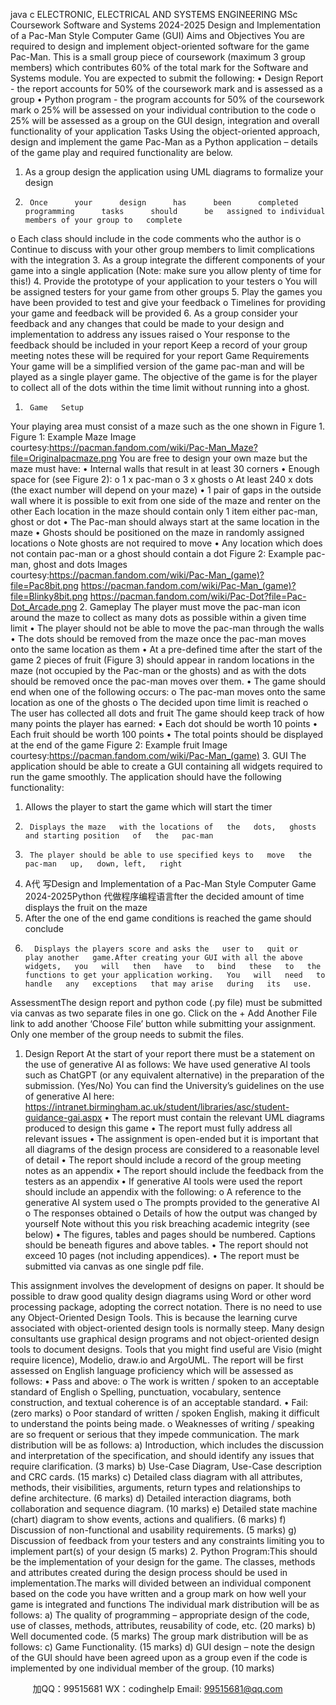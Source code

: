 java c
ELECTRONIC, ELECTRICAL AND   SYSTEMS ENGINEERING
MSc Coursework Software and   Systems
2024-2025
Design   and   Implementation   of   a   Pac-Man   Style   Computer
Game   (GUI)
Aims and   Objectives
You   are   required   to   design   and   implement   object-oriented   software   for   the   game   Pac-Man.
This   is a small group piece of coursework   (maximum   3   group   members) which   contributes 60% of the total mark for the Software and   Systems   module. You   are   expected to submit the following:
•          Design   Report - the   report accounts for 50% of the coursework   mark   and   is   assessed as a   group
•          Python   program - the   program accounts for 50% of the coursework mark
o   25% will   be assessed on your individual contribution to   the   code
o   25% will   be assessed as a group on the   GUI design,   integration   and   overall functionality of your application
Tasks
Using   the   object-oriented   approach,   design   and   implement   the   game   Pac-Man   as   a   Python application – details of   the game play and required functionality are below.
1.    As    a    group    design    the    application    using      UML    diagrams    to    formalize    your   design
2.      Once      your      design      has      been      completed      programming      tasks      should      be   assigned to individual members of your group to   complete
o   Each class should   include   in the code comments who the   author   is
o   Continue       to       discuss         with          your       other       group          members       to          limit   complications with the integration
3.    As    a    group    integrate    the    different    components    of   your   game    into    a    single   application   (Note: make   sure   you   allow   plenty   of   time   for   this!)
4.      Provide the prototype of your application to your testers
o   You will be assigned testers for your game from other groups
5.      Play the games you   have   been provided to test and   give   your feedback
o   Timelines for providing your game and feedback will be   provided
6.    As   a   group   consider   your   feedback   and   any   changes   that   could   be   made   to   your design and implementation to address any   issues   raised
o   Your response to the feedback should be   included   in   your   report
Keep   a   record   of   your   group   meeting   notes   these   will   be   required   for   your   report
Game Requirements
Your game will   be   a   simplified version   of the   game   pac-man   and   will   be   played   as   a   single   player game.
The   objective   of   the   game   is   for   the   player   to   collect   all   of   the   dots   within   the   time   limit without   running   into a ghost.
1.      Game   Setup
Your playing area must   consist of a   maze   such   as   the   one   shown   in   Figure   1.
Figure   1: Example Maze
Image courtesy:https://pacman.fandom.com/wiki/Pac-Man_Maze?file=Originalpacmaze.png   You are free to design your own maze   but   the   maze   must   have:
•          Internal walls that   result   in at   least 30   corners
•          Enough space for (see   Figure   2):
o   1 x   pac-man
o   3 x   ghosts
o   At   least 240 x dots (the exact   number will depend on   your   maze)
•          1   pair   of gaps   in   the   outside   wall   where   it   is   possible   to   exit   from   one   side   of   the maze and   renter   on   the   other
Each   location   in the maze should contain only   1   item   either   pac-man,   ghost or   dot
•         The   Pac-man should always start at the same   location   in the   maze
•          Ghosts should   be   positioned on the maze   in   randomly assigned   locations
o   Note ghosts are   not   required to   move
•         Any   location which does   not contain pac-man or a ghost   should   contain   a   dot
Figure 2: Example pac-man, ghost and   dots
Images courtesy:https://pacman.fandom.com/wiki/Pac-Man_(game)?file=Pac8bit.png
https://pacman.fandom.com/wiki/Pac-Man_(game)?file=Blinky8bit.png   https://pacman.fandom.com/wiki/Pac-Dot?file=Pac-Dot_Arcade.png
2.      Gameplay
The   player must   move the   pac-man   icon around the   maze to   collect as   many   dots   as   possible within a given time   limit
•         The   player should not be able to   move the   pac-man through   the walls
•         The   dots   should   be   removed   from   the   maze   once   the   pac-man   moves   onto   the same   location as   them
•         At   a   pre-defined   time   after   the   start   of   the   game   2   pieces   of   fruit   (Figure   3)   should appear   in   random   locations   in the   maze   (not   occupied   by the   Pac-man   or   the   ghosts)   and   as   with   the   dots   should   be   removed   once   the   pac-man   moves over them.
•         The game should end when one of the following occurs:
o   The   pac-man moves onto the same   location as   one   of the   ghosts
o   The decided   upon time limit   is   reached
o   The   user has collected all   dots   and fruit
The game should   keep track of how many   points the   player   has   earned:
•          Each dot should   be worth   10   points
•          Each fruit should   be worth   100   points
•         The total points should be   displayed   at the   end   of the game
Figure 2: Example fruit
Image courtesy:https://pacman.fandom.com/wiki/Pac-Man_(game)
3.      GUI
The   application   should   be   able to   create   a   GUI   containing all widgets   required to   run   the game smoothly. The application should have the   following   functionality:
1.    Allows the player to start the game   which   will start the   timer
2.      Displays the maze   with the locations of   the   dots,   ghosts   and starting position   of   the   pac-man
3.      The player should be able to use specified keys to   move   the pac-man   up,   down, left,   right
4.    A代 写Design and Implementation of a Pac-Man Style Computer Game 2024-2025Python
代做程序编程语言fter the decided amount of   time displays the   fruit on   the   maze
5.    After the one of   the end game conditions   is   reached   the   game   should conclude
6.       Displays the players score and asks the   user to   quit or   play another   game.After creating your GUI with all the above   widgets,   you   will   then   have   to   bind   these   to   the functions to get your application working.   You   will   need   to   handle   any   exceptions   that may arise   during   its   use.


AssessmentThe   design   report   and   python   code   (.py   file)   must   be   submitted   via   canvas   as   two   separate files   in   one go.   Click on the   + Add   Another   File   link   to   add   another   ‘Choose   File’   button while   submitting your assignment.   Only   one   member of   the   group   needs   to submit the files.
1.    Design   Report
At   the   start   of your   report   there   must   be   a   statement   on   the   use   of generative   AI   as   follows:
We have used   generative AI tools such as   ChatGPT (or any equivalent
alternative) in   the   preparation   of   the   submission.   (Yes/No)
You      can      find      the      University’s      guidelines      on      the      use      of      generative      AI      here:
https://intranet.birmingham.ac.uk/student/libraries/asc/student-guidance-gai.aspx
•         The   report   must   contain   the   relevant   UML   diagrams   produced   to   design   this   game
•         The   report must fully address all   relevant   issues
•         The   assignment    is   open-ended    but    it    is    important    that    all    diagrams   of   the   design process are considered to a   reasonable   level   of detail
•         The   report should   include a record of the group   meeting   notes as   an   appendix
•         The   report should   include the feedback from the testers as an appendix
•          If   generative   AI   tools   were   used   the   report   should   include   an   appendix   with   the following:
o   A   reference to the generative AI system   used
o   The   prompts   provided to the generative AI
o   The   responses obtained
o   Details of how the output was changed   by   yourself
Note   without this you risk breaching academic integrity (see below)
•         The    figures,    tables    and    pages      should      be      numbered.      Captions    should      be   beneath figures and   above tables.
•         The   report should not exceed   10 pages   (not   including appendices).
•         The   report must be submitted via canvas   as   one   single   pdf file.

This assignment   involves the development of designs on   paper.   It should   be   possible   to draw good quality design diagrams   using Word   or other word   processing   package,   adopting   the   correct   notation.   There   is   no   need   to   use   any   Object-Oriented   Design   Tools.   This    is    because    the    learning    curve    associated   with   object-oriented   design   tools   is   normally steep.   Many design consultants   use graphical   design   programs   and   not    object-oriented    design    tools    to    document    designs.    Tools    that    you    might    find   useful are Visio   (might require   licence),   Modelio, draw.io and ArgoUML.
The    report    will    be    first    assessed    on      English      language      proficiency    which    will      be   assessed as follows:
•          Pass and   above:
o   The work   is written / spoken to an acceptable standard of   English
o   Spelling, punctuation, vocabulary, sentence construction, and textual   coherence   is of an acceptable standard.
•          Fail:   (zero   marks)
o   Poor standard of written / spoken   English, making   it difficult to   understand the   points being   made.
o   Weaknesses of writing / speaking are so frequent   or serious that they   impede communication.
The mark distribution will   be   as follows:
a)       Introduction,       which          includes       the       discussion          and       interpretation       of         the   specification,    and    should       identify    any       issues    that       require    clarification.      (3   marks)
b)       Use-Case   Diagram,   Use-Case description and CRC cards. (15   marks)
c)       Detailed class diagram with all attributes,   methods, their visibilities,
arguments,   return types and relationships to define architecture.   (6   marks)
d)       Detailed   interaction diagrams, both collaboration and sequence   diagram.   (10   marks)
e)       Detailed state machine (chart) diagram   to   show   events,   actions   and   qualifiers.   (6   marks)
f)       Discussion of non-functional   and   usability   requirements.   (5   marks)
g)       Discussion of feedback from your testers and any constraints limiting you   to   implement   part(s) of your design   (5   marks)
2.    Python   Program:This    should    be    the      implementation      of    your      design      for      the      game.      The      classes,   methods    and    attributes      created      during      the      design       process    should       be       used      in   implementation.The   marks   will   divided   between   an   individual   component   based   on   the   code   you   have written and a group mark on   how well   your   game   is   integrated   and functions   The   individual mark distribution will be   as follows:
a)       The quality of programming – appropriate design of the   code,   use of classes,   methods, attributes,   reusability of code, etc. (20   marks)
b)      Well documented code.   (5   marks)
The group mark distribution will   be   as follows:
c)       Game   Functionality.   (15   marks)
d)      GUI design – note the design of the GUI   should   have   been   agreed   upon   as   a      group even   if the code is   implemented by one   individual   member of the   group.   (10   marks)



         
加QQ：99515681  WX：codinghelp  Email: 99515681@qq.com
